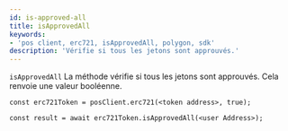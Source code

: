 ```yaml
---
id: is-approved-all
title: isApprovedAll
keywords:
- 'pos client, erc721, isApprovedAll, polygon, sdk'
description: 'Vérifie si tous les jetons sont approuvés.'
---
```


`isApprovedAll` La méthode vérifie si tous les jetons sont approuvés. Cela renvoie une valeur booléenne.

```
const erc721Token = posClient.erc721(<token address>, true);

const result = await erc721Token.isApprovedAll(<user Address>);

```

